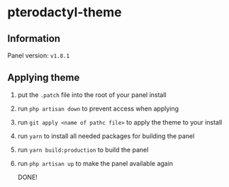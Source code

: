# pterodactyl-theme

## Information

Panel version: `v1.8.1`

## Applying theme

1. put the `.patch` file into the root of your panel install
2. run `php artisan down` to prevent access when applying
3. run `git apply <name of pathc file>` to apply the theme to your install
4. run `yarn` to install all needed packages for building the panel
5. run `yarn build:production` to build the panel
6. run `php artisan up` to make the panel available again

   DONE!
